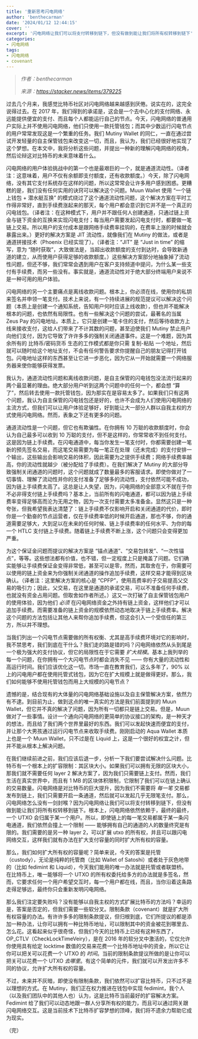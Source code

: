 ```yaml
---
title: '重新思考闪电网络'
author: 'benthecarman'
date: '2024/01/12 12:44:15'
cover: ''
excerpt: '闪电网络让我们可以将支付转移到链下，但没有做到能让我们将所有权转移到链下'
categories:
- 闪电网络
tags:
- 闪电网络
- covenant
---
```



> *作者：benthecarman*
> 
> *来源：<https://stacker.news/items/379225>*



过去几个月来，我感觉比特币社区对闪电网络越来越感到厌倦。说实在的，这完全说得过去。在 2017 年，我们得到的承诺是，这会是一个去中心化的支付网络、永远能提供便宜的支付、而且每个人都能运行自己的节点。今天，闪电网络的普通用户实际上并不使用闪电网络，他们只使用一款托管钱包；而其中少数运行闪电节点的用户常常发现这是一个繁重的任务。我们 Mutiny Wallet 的同仁，一直在通过尝试开发轻量的自主保管钱包来改变这一切，而且，我认为，我们已经很好地实现了这个梦想。在本文中，我将分析这些问题，并提出一种新的理解闪电网络的视角，然后论辩这对比特币的未来意味着什么。

闪电网络的用户体验挑战中的第一个也是最艰巨的一个，就是通道流动性。（译者注：这意味着，用户不仅有余额即支付额度，还有收款额度。）今天，除了闪电网络，没有其它支付系统存在这样的问题，所以这常常会让许多用户感到困惑。更糟糕的是，我们没有任何实用的诀窍可以解决这个问题。Muun Wallet 使用 “一个链上钱包 + 潜水艇互换” 的模式绕过了这个通道流动性问题，这个解决方案在平时工作得非常好，直到手续费涨起来的那天，每个用户都会意识到它并不是一个真正的闪电钱包。（译者注：在这种模式下，用户并不跟任何人创建通道，只通过链上资金与链下资金的互换来实现闪电支付；每当用户需要发起闪电支付时，都要做一笔链上交易。所以用户的支付成本是跟网络手续费率挂钩的，在费率上涨的时候就会暴露出来。）更好的解决方案是 JIT 流动性，就像我们在 Mutiny 的做法，或者是通道拼接技术（Phoenix 已经实现了）。（译者注：“JIT” 是 “Just in time” 的缩写，意为 “随时获取”，大致做法是，当超出收款额度的支付到达时，会导致新通道的建立，从而使用户获得足够的收款额度。）这些解决方案部分地抽象掉了流动性问题，但还不够，我们常常会遇到用户在客户支持频道中提问，为什么某一些支付有手续费，而另一些没有。事实就是，通道流动性对于绝大部分终端用户来说不是一种可用的用户体验。

闪电网络的另一个主要痛点是离线收款问题。根本上，你必须在线，使用你的私钥来签名并申领一笔支付。技术上来说，有一个持续进展的规范提议可以解决这个问题（本质上是创建一个通知系统，告知用户何时应该上线收款），但也并不能解决根本的问题，也依然有局限性。也有一些解决这个问题的尝试，最著名的当属 Zeus Pay 的闪电地址。本质上，它只是创建一笔卡住的支付，然后等待收款方上线来接收支付，这给人们带来了不计其数的问题，甚至迫使我们 Mutiny 禁止用户向他们支付，因为它导致了许许多多的强制关闭通道事件。这是一个难题，因为其余所有的 比特币/密码货币 生态的工作模式都是你只需 复制-粘贴 一个地址，然后就可以随时给这个地址支付，不会有任何警告要求你提醒自己的朋友记得打开钱包。闪电地址这样的东西甚至让它进一步恶化，因为它从一开始就需要一个网络服务器来使你能够获得发票。

我认为，通道流动性问题和离线收款问题，是自主保管的闪电钱包没法流行起来的两个最显著的理由。绝大部分用户听到这两个问题中的任何一个，都会想 “算了”，然后转去使用一款托管钱包，因为那实在是容易太多了。如果我们只有这两个问题，我认为自主保管的闪电钱包还是好的，也许不会成为人们使用闪电网络的主流方式，但我们可以让用户体验足够好，好到能让大一部分人群以自我主权的方式使用闪电网络。然而，表象之下还有更多的问题。

通道流动性是一个问题，但它也有欺骗性。在你拥有 10 万聪的收款额度时，你会认为自己最多可以收到 10 万聪的支付，但不是这样的，你常常收不到任何支付。这是因为链上手续费。在闪电通道中，每当你发生一笔支付时，你都需要创建一笔新的预先签名交易，而这笔交易需要为每一笔正在处理（还未完成）的支付安排一个输出，这些输出会影响交易的体积，因此需要为之提供手续费；网络手续费率越高，你的流动性就越少（被分配给了手续费）。在我们解决了 Mutiny 的大部分导致强制关闭通道的问题时，这个问题就成了数量最多的客服请求。即使你做对了一切事情、理解了流动性并你的支付准备了足够多的流动性，支付依然可能不成功，因为链上手续费太高了。这总是让人失望，因为，闪电网络的全部意义不就在于你不必非得支付链上手续费吗？基本上，当前所有的闪电通道，都可以因为链上手续费率变得足够高而沦为无用之物，因为一次支付需要太多准备金。显然这只是一种夸张，但我希望我表达清楚了：链上手续费不仅影响开启和关闭通道的代价，即时你是一个勤奋的节点运营者，仅在手续费率低的时候开启通道，那也不够，你的通道需要足够大，大到足以在未来的任何时候、链上手续费率的任何水平、为你的每一个 HTLC 支付链上手续费。随着链上手续费不断上涨，这个问题只会变得更加严重。

为这个保证金问题而提议的解决方案是 “锚点通道”、“交易包转发”、“一次性锚点”，等等。这些想法都有价值，也不错，但一定程度上只是掩盖了问题。它们确实能够让手续费保证金变得非常低，甚至可以是零，然而，其取舍在于，你需要可以使用的链上资金来为你强制关闭通道的操作追加手续费，这样交易才能得到区块确认。（译者注：这里解决方案的核心是 “CPFP”，使用高费率的子交易提高父交易的吸引力；因此，父交易，在这里是通道的承诺交易，可以不准备任何手续费，也就没有资金占用问题。但取舍如作者所述。）这又一次打破了自主保管钱包用户的使用体验，因为他们 *必须* 在闪电网络资金之外持有链上资金，这样他们才可以追加手续费。而需要准备的链上资金的规模依然动态地取决于链上手续费率。解决这个问题的方法包括让其他人来帮你追加手续费，但这会引入一个受信任的第三方，所以并不理想。

当我们列出一个闪电节点需要做的所有权衡、尤其是高手续费环境对它的影响时，我不禁思考，我们到底在干什么？我们走的路是错的吗？闪电网络依然从头到尾是一个极为强大的支付协议，但它的局限性在于它需要 *扩大规模*。基本上我列举的每一个问题，在你拥有一个大闪电节点时都会消失不见 —— 你有大量的流动性和高运行时间。我们应该优化这一切。市场一直在教育我们，这么多年了，90% 以上的闪电用户都在使用托管式钱包，因为它在扩大规模上就是做得更好。那么，我们如何能够不使用托管钱包而用上大规模的闪电节点？

遗憾的是，结合现有的大体量的闪电网络基础设施以及自主保管解决方案，依然力有不逮。到目前为止，做到这点的唯一真实的方法是我们前面提到的 Muun Wallet，但它并不真的解决了问题，因为所有一切都只是链上交易。但是，Muun 做对了一些事情。设计一个通向闪电网络的更简单的协议接口的架构，是一种天才的想法，而且给了我们两个世界里最好的东西。我们可以发起快速而便宜的支付，并让那个大男孩通过运行闪电节点来收取手续费。刚刚启动的 Aqua Wallet 本质上也是一个 Muun Wallet，只不过是在 Liquid 上，这是一个很好的权宜之计，但并不能从根本上解决问题。

在我们继续前进之前，我们应该后退一步，分析一下我们要尝试解决什么问题。比特币有一个根本上的扩容限制：其区块大小。如果我们可以拥有无限的区块大小，那我们就不需要任何 layer 2 解决方案了，因为我们只需要链上支付。然而，我们生活在真实世界中，而且有 1 MB 的区块体积限制，它限制了我们可以在链上确认的交易数量。闪电网络是对比特币的巨大提升，因为我们不需要将 *每一笔* 交易都发布到链上，我们只需要开启一条通道，然后就可以发起几乎无限笔支付。那么，闪电网络怎么没有一剑封喉？因为闪电网络让我们可以将支付转移到链下，但没有做到能让我们将所有权转移到链下。根本上，闪电网络依然依赖于，最终的最终，一个 UTXO 会归属于某一个用户。所以，即使链上的每一笔交易都属于某一条闪电通道，我们依然会撞上一个限制 —— 能够拥有自己的通道的人的数量终究是有限的。我们需要的是另一种 layer 2，可以扩展 utxo 的所有权，并且可以跟闪电网络交互，这样我们就有办法在扩大支付容量的同时扩大所有权的容量。

那么，我们如何扩大所有权的容量呢？简单来说，今天的答案是托管（custody），无论是纯粹的托管商（比如 Wallet of Satoshi）或者处于灰色地带的（比如 fedimint 和 Liquid），今天我们能用的唯一办法就是托管或者联盟桥。在比特币上，唯一能够将一个 UTXO 的所有权委托给多方的办法就是多签名，然而，它要求任何一个用户希望交互时，每一个用户都在线，而且，当你沿着这条路走得足够远，最终你只会重新发明闪电网络。

那么我们注定要失败吗？没有能够以自我主权的方式扩展比特币的方法吗？幸运的是，答案是否定的，但我们需要一些软分叉。限制条款（covenant）就是扩大所有权容量的办法。有许许多多的限制条款提议，但归根到底，它们所提议的都是添加一种办法，让你可以拥有一种比特币地址，可以限制其中的资金被花到哪里去、怎么花。这看起来似乎很奇怪，但我们今天的比特币上已经有这种东西了，OP_CTLV（CheckLockTimeVeiry），是在 2016 年的软分叉中激活的，它仅允许你使用具有给定 locktime 数值的交易来花费一个比特币地址中的资金，所以它让你可以把关可以花费一个 UTXO 的 *时间*。当前的限制条款提议所做的是让你可以把关可以花费一个 UTXO *去哪里*。有这个简单的元件，我们就可以开发出许多不同的协议，允许扩大所有权的容量。

不过，未来并不灰暗，即使没有限制条款，我们依然可以扩容比特币，只不过不是以理想的方式。在 Mutiny，我们正在权力推进在钱包中实现 fedimint，我个人（以及我们团队中的其他人也）认为，这是比特币当前最好的扩容解决方案。Fedimint 给了我们可以动态地跟一群人分享所有权的能力，而且可以通过网关跟闪电网络交互。这是当前技术下比特币扩容梦想的顶峰，我们将不遗余力帮助它成为现实。

（完）